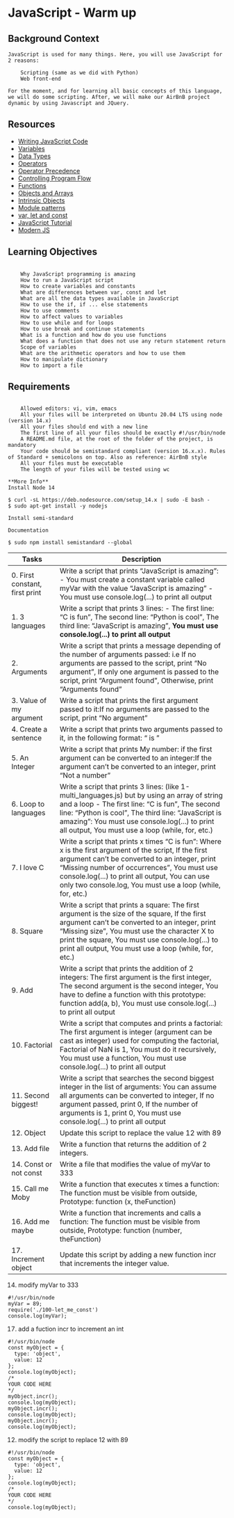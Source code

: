 # JavaScript - Warm up

## Background Context
~~~
JavaScript is used for many things. Here, you will use JavaScript for 2 reasons:

    Scripting (same as we did with Python)
    Web front-end

For the moment, and for learning all basic concepts of this language, we will do some scripting. After, we will make our AirBnB project dynamic by using Javascript and JQuery.
~~~

## **Resources**
- [Writing JavaScript Code](https://intranet.alxswe.com/rltoken/3HLjEesLsmyWfRUWnxgUGg)
- [Variables](https://intranet.alxswe.com/rltoken/zgOWmcpVLZFEmFlmuwayyg)
- [Data Types](https://intranet.alxswe.com/rltoken/VPd6JWaLrwOBzjAeXNAEqg)
- [Operators](https://intranet.alxswe.com/rltoken/3HLjEesLsmyWfRUWnxgUGg)
- [Operator Precedence](https://intranet.alxswe.com/rltoken/PHtcJJk30gBNmlFQ9R4RVg)
- [Controlling Program Flow](https://intranet.alxswe.com/rltoken/tsreKcNh_KmTmLPHsfvJRw)
- [Functions](https://intranet.alxswe.com/rltoken/e3EfHIxICdIncGBwwIDbXQ)
- [Objects and Arrays](https://intranet.alxswe.com/rltoken/jg7IbvJpV2oLIKgqOAQH1g)
- [Intrinsic Objects](https://intranet.alxswe.com/rltoken/jg7IbvJpV2oLIKgqOAQH1g)
- [Module patterns](https://intranet.alxswe.com/rltoken/g-MgvO09Ur02RhM63gVyXw)
- [var, let and const](https://intranet.alxswe.com/rltoken/gJi61GeJTRX0g-M0Rx-0Iw)
- [JavaScript Tutorial](https://intranet.alxswe.com/rltoken/Y8hkOcy5jO22lQGyF6_NiA)
- [Modern JS](https://intranet.alxswe.com/rltoken/NZawtiBjWUpiojnrtVywNw)

## Learning Objectives
~~~

    Why JavaScript programming is amazing
    How to run a JavaScript script
    How to create variables and constants
    What are differences between var, const and let
    What are all the data types available in JavaScript
    How to use the if, if ... else statements
    How to use comments
    How to affect values to variables
    How to use while and for loops
    How to use break and continue statements
    What is a function and how do you use functions
    What does a function that does not use any return statement return
    Scope of variables
    What are the arithmetic operators and how to use them
    How to manipulate dictionary
    How to import a file
~~~
## Requirements
~~~

    Allowed editors: vi, vim, emacs
    All your files will be interpreted on Ubuntu 20.04 LTS using node (version 14.x)
    All your files should end with a new line
    The first line of all your files should be exactly #!/usr/bin/node
    A README.md file, at the root of the folder of the project, is mandatory
    Your code should be semistandard compliant (version 16.x.x). Rules of Standard + semicolons on top. Also as reference: AirBnB style
    All your files must be executable
    The length of your files will be tested using wc
~~~

~~~
**More Info**
Install Node 14

$ curl -sL https://deb.nodesource.com/setup_14.x | sudo -E bash -
$ sudo apt-get install -y nodejs

Install semi-standard

Documentation

$ sudo npm install semistandard --global
~~~

| Tasks | Description |
| ----- | ----------- |
| 0. First constant, first print | Write a script that prints “JavaScript is amazing”: - You must create a constant variable called myVar with the value “JavaScript is amazing” - You must use console.log(...) to print all output |
| 1. 3 languages | Write a script that prints 3 lines: - The first line: “C is fun”, The second line: “Python is cool”, The third line: “JavaScript is amazing”, **You must use console.log(...) to print all output** |
| 2. Arguments | Write a script that prints a message depending of the number of arguments passed: i.e If no arguments are passed to the script, print “No argument”, If only one argument is passed to the script, print “Argument found”, Otherwise, print “Arguments found” |
| 3. Value of my argument | Write a script that prints the first argument passed to it:If no arguments are passed to the script, print “No argument” |
| 4. Create a sentence | Write a script that prints two arguments passed to it, in the following format: “ is ” |
| 5. An Integer | Write a script that prints My number: <first argument converted in integer> if the first argument can be converted to an integer:If the argument can’t be converted to an integer, print “Not a number” |
| 6. Loop to languages | Write a script that prints 3 lines: (like 1-multi_languages.js) but by using an array of string and a loop - The first line: “C is fun”, The second line: “Python is cool”, The third line: “JavaScript is amazing”: You must use console.log(...) to print all output, You must use a loop (while, for, etc.) |
| 7. I love C | Write a script that prints x times “C is fun”: Where x is the first argument of the script, If the first argument can’t be converted to an integer, print “Missing number of occurrences”, You must use console.log(...) to print all output, You can use only two console.log, You must use a loop (while, for, etc.) |
| 8. Square | Write a script that prints a square: The first argument is the size of the square, If the first argument can’t be converted to an integer, print “Missing size”, You must use the character X to print the square, You must use console.log(...) to print all output, You must use a loop (while, for, etc.) |
| 9. Add | Write a script that prints the addition of 2 integers: The first argument is the first integer, The second argument is the second integer, You have to define a function with this prototype: function add(a, b), You must use console.log(...) to print all output |
| 10. Factorial | Write a script that computes and prints a factorial: The first argument is integer (argument can be cast as integer) used for computing the factorial, Factorial of NaN is 1, You must do it recursively, You must use a function, You must use console.log(...) to print all output |
| 11. Second biggest! | Write a script that searches the second biggest integer in the list of arguments: You can assume all arguments can be converted to integer, If no argument passed, print 0, If the number of arguments is 1, print 0, You must use console.log(...) to print all output |
| 12. Object | Update this script to replace the value 12 with 89 |
| 13. Add file | Write a function that returns the addition of 2 integers. |
| 14. Const or not const | Write a file that modifies the value of myVar to 333 |
| 15. Call me Moby | Write a function that executes x times a function: The function must be visible from outside, Prototype: function (x, theFunction) |
| 16. Add me maybe | Write a function that increments and calls a function: The function must be visible from outside, Prototype: function (number, theFunction) |
| 17. Increment object | Update this script by adding a new function incr that increments the integer value. |

14. modify myVar to 333
~~~
#!/usr/bin/node
myVar = 89;
require('./100-let_me_const')
console.log(myVar);
~~~

17. add a fuction incr to increment an int
~~~
#!/usr/bin/node
const myObject = {
  type: 'object',
  value: 12
};
console.log(myObject);
/*
YOUR CODE HERE
*/
myObject.incr();
console.log(myObject);
myObject.incr();
console.log(myObject);
myObject.incr();
console.log(myObject);
~~~

12. modify the script to replace 12 with 89
~~~
#!/usr/bin/node
const myObject = {
  type: 'object',
  value: 12
};
console.log(myObject);
/*
YOUR CODE HERE
*/
console.log(myObject);
~~~
